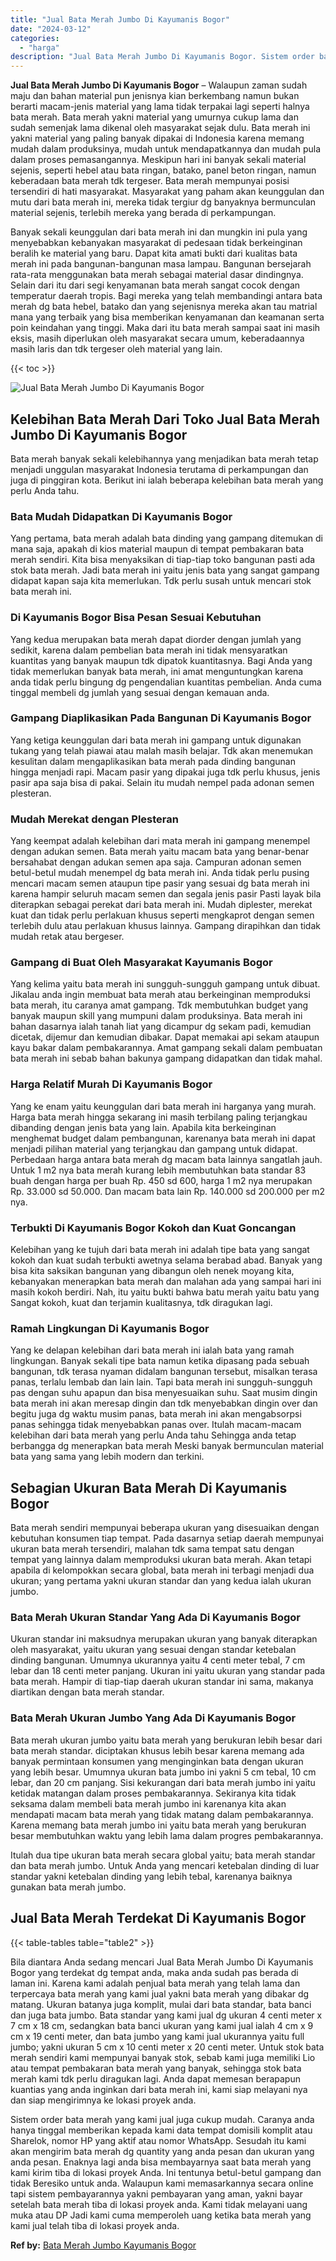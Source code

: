 ```yaml
---
title: "Jual Bata Merah Jumbo Di Kayumanis Bogor"
date: "2024-03-12"
categories: 
  - "harga"
description: "Jual Bata Merah Jumbo Di Kayumanis Bogor. Sistem order bata merah yang kami jual juga cukup mudah. Caranya anda hanya tinggal memberikan kepada kami data tem..."
---
```


**Jual Bata Merah Jumbo Di Kayumanis Bogor** – Walaupun zaman sudah maju dan bahan material pun jenisnya kian berkembang namun bukan berarti macam-jenis material yang lama tidak terpakai lagi seperti halnya bata merah. Bata merah yakni material yang umurnya cukup lama dan sudah semenjak lama dikenal oleh masyarakat sejak dulu. Bata merah ini yakni material yang paling banyak dipakai di Indonesia karena memang mudah dalam produksinya, mudah untuk mendapatkannya dan mudah pula dalam proses pemasangannya. Meskipun hari ini banyak sekali material sejenis, seperti hebel atau bata ringan, batako, panel beton ringan, namun keberadaan bata merah tdk tergeser. Bata merah mempunyai posisi tersendiri di hati masyarakat. Masyarakat yang paham akan keunggulan dan mutu dari bata merah ini, mereka tidak tergiur dg banyaknya bermunculan material sejenis, terlebih mereka yang berada di perkampungan.

Banyak sekali keunggulan dari bata merah ini dan mungkin ini pula yang menyebabkan kebanyakan masyarakat di pedesaan tidak berkeinginan beralih ke material yang baru. Dapat kita amati bukti dari kualitas bata merah ini pada bangunan-bangunan masa lampau. Bangunan bersejarah rata-rata menggunakan bata merah sebagai material dasar dindingnya. Selain dari itu dari segi kenyamanan bata merah sangat cocok dengan temperatur daerah tropis. Bagi mereka yang telah membandingi antara bata merah dg bata hebel, batako dan yang sejenisnya mereka akan tau matrial mana yang terbaik yang bisa memberikan kenyamanan dan keamanan serta poin keindahan yang tinggi. Maka dari itu bata merah sampai saat ini masih eksis, masih diperlukan oleh masyarakat secara umum, keberadaannya masih laris dan tdk tergeser oleh material yang lain.

{{< toc >}}

![Jual Bata Merah Jumbo Di Kayumanis Bogor](/images/jual-bata-merah-03.png)

## Kelebihan Bata Merah Dari Toko Jual Bata Merah Jumbo Di Kayumanis Bogor

Bata merah banyak sekali kelebihannya yang menjadikan bata merah tetap menjadi unggulan masyarakat Indonesia terutama di perkampungan dan juga di pinggiran kota. Berikut ini ialah beberapa kelebihan bata merah yang perlu Anda tahu.

### Bata Mudah Didapatkan Di Kayumanis Bogor

Yang pertama, bata merah adalah bata dinding yang gampang ditemukan di mana saja, apakah di kios material maupun di tempat pembakaran bata merah sendiri. Kita bisa menyaksikan di tiap-tiap toko bangunan pasti ada stok bata merah. Jadi bata merah ini yaitu jenis bata yang sangat gampang didapat kapan saja kita memerlukan. Tdk perlu susah untuk mencari stok bata merah ini.

### Di Kayumanis Bogor Bisa Pesan Sesuai Kebutuhan

Yang kedua merupakan bata merah dapat diorder dengan jumlah yang sedikit, karena dalam pembelian bata merah ini tidak mensyaratkan kuantitas yang banyak maupun tdk dipatok kuantitasnya. Bagi Anda yang tidak memerlukan banyak bata merah, ini amat menguntungkan karena anda tidak perlu bingung dg pengendalian kuantitas pembelian. Anda cuma tinggal membeli dg jumlah yang sesuai dengan kemauan anda.

### Gampang Diaplikasikan Pada Bangunan Di Kayumanis Bogor

Yang ketiga keunggulan dari bata merah ini gampang untuk digunakan tukang yang telah piawai atau malah masih belajar. Tdk akan menemukan kesulitan dalam mengaplikasikan bata merah pada dinding bangunan hingga menjadi rapi. Macam pasir yang dipakai juga tdk perlu khusus, jenis pasir apa saja bisa di pakai. Selain itu mudah nempel pada adonan semen plesteran.

### Mudah Merekat dengan Plesteran

Yang keempat adalah kelebihan dari mata merah ini gampang menempel dengan adukan semen. Bata merah yaitu macam bata yang benar-benar bersahabat dengan adukan semen apa saja. Campuran adonan semen betul-betul mudah menempel dg bata merah ini. Anda tidak perlu pusing mencari macam semen ataupun tipe pasir yang sesuai dg bata merah ini karena hampir seluruh macam semen dan segala jenis pasir Pasti layak bila diterapkan sebagai perekat dari bata merah ini. Mudah diplester, merekat kuat dan tidak perlu perlakuan khusus seperti mengkaprot dengan semen terlebih dulu atau perlakuan khusus lainnya. Gampang dirapihkan dan tidak mudah retak atau bergeser.

### Gampang di Buat Oleh Masyarakat Kayumanis Bogor

Yang kelima yaitu bata merah ini sungguh-sungguh gampang untuk dibuat. Jikalau anda ingin membuat bata merah atau berkeinginan memproduksi bata merah, itu caranya amat gampang. Tdk membutuhkan budget yang banyak maupun skill yang mumpuni dalam produksinya. Bata merah ini bahan dasarnya ialah tanah liat yang dicampur dg sekam padi, kemudian dicetak, dijemur dan kemudian dibakar. Dapat memakai api sekam ataupun kayu bakar dalam pembakarannya. Amat gampang sekali dalam pembuatan bata merah ini sebab bahan bakunya gampang didapatkan dan tidak mahal.

### Harga Relatif Murah Di Kayumanis Bogor

Yang ke enam yaitu keunggulan dari bata merah ini harganya yang murah. Harga bata merah hingga sekarang ini masih terbilang paling terjangkau dibanding dengan jenis bata yang lain. Apabila kita berkeinginan menghemat budget dalam pembangunan, karenanya bata merah ini dapat menjadi pilihan material yang terjangkau dan gampang untuk didapat. Perbedaan harga antara bata merah dg macam bata lainnya sangatlah jauh. Untuk 1 m2 nya bata merah kurang lebih membutuhkan bata standar 83 buah dengan harga per buah Rp. 450 sd 600, harga 1 m2 nya merupakan Rp. 33.000 sd 50.000. Dan macam bata lain Rp. 140.000 sd 200.000 per m2 nya.

### Terbukti Di Kayumanis Bogor Kokoh dan Kuat Goncangan

Kelebihan yang ke tujuh dari bata merah ini adalah tipe bata yang sangat kokoh dan kuat sudah terbukti awetnya selama berabad abad. Banyak yang bisa kita saksikan bangunan yang dibangun oleh nenek moyang kita, kebanyakan menerapkan bata merah dan malahan ada yang sampai hari ini masih kokoh berdiri. Nah, itu yaitu bukti bahwa batu merah yaitu batu yang Sangat kokoh, kuat dan terjamin kualitasnya, tdk diragukan lagi.

### Ramah Lingkungan Di Kayumanis Bogor

Yang ke delapan kelebihan dari bata merah ini ialah bata yang ramah lingkungan. Banyak sekali tipe bata namun ketika dipasang pada sebuah bangunan, tdk terasa nyaman didalam bangunan tersebut, misalkan terasa panas, terlalu lembab dan lain lain. Tapi bata merah ini sungguh-sungguh pas dengan suhu apapun dan bisa menyesuaikan suhu. Saat musim dingin bata merah ini akan meresap dingin dan tdk menyebabkan dingin over dan begitu juga dg waktu musim panas, bata merah ini akan mengabsorpsi panas sehingga tidak menyebabkan panas over. Itulah macam-macam kelebihan dari bata merah yang perlu Anda tahu Sehingga anda tetap berbangga dg menerapkan bata merah Meski banyak bermunculan material bata yang sama yang lebih modern dan terkini.

## Sebagian Ukuran Bata Merah Di Kayumanis Bogor

Bata merah sendiri mempunyai beberapa ukuran yang disesuaikan dengan kebutuhan konsumen tiap tempat. Pada dasarnya setiap daerah mempunyai ukuran bata merah tersendiri, malahan tdk sama tempat satu dengan tempat yang lainnya dalam memproduksi ukuran bata merah. Akan tetapi apabila di kelompokkan secara global, bata merah ini terbagi menjadi dua ukuran; yang pertama yakni ukuran standar dan yang kedua ialah ukuran jumbo.

### Bata Merah Ukuran Standar Yang Ada Di Kayumanis Bogor

Ukuran standar ini maksudnya merupakan ukuran yang banyak diterapkan oleh masyarakat, yaitu ukuran yang sesuai dengan standar ketebalan dinding bangunan. Umumnya ukurannya yaitu 4 centi meter tebal, 7 cm lebar dan 18 centi meter panjang. Ukuran ini yaitu ukuran yang standar pada bata merah. Hampir di tiap-tiap daerah ukuran standar ini sama, makanya diartikan dengan bata merah standar.

### Bata Merah Ukuran Jumbo Yang Ada Di Kayumanis Bogor

Bata merah ukuran jumbo yaitu bata merah yang berukuran lebih besar dari bata merah standar. diciptakan khusus lebih besar karena memang ada banyak permintaan konsumen yang menginginkan bata dengan ukuran yang lebih besar. Umumnya ukuran bata jumbo ini yakni 5 cm tebal, 10 cm lebar, dan 20 cm panjang. Sisi kekurangan dari bata merah jumbo ini yaitu ketidak matangan dalam proses pembakarannya. Sekiranya kita tidak seksama dalam membeli bata merah jumbo ini karenanya kita akan mendapati macam bata merah yang tidak matang dalam pembakarannya. Karena memang bata merah jumbo ini yaitu bata merah yang berukuran besar membutuhkan waktu yang lebih lama dalam progres pembakarannya.

Itulah dua tipe ukuran bata merah secara global yaitu; bata merah standar dan bata merah jumbo. Untuk Anda yang mencari ketebalan dinding di luar standar yakni ketebalan dinding yang lebih tebal, karenanya baiknya gunakan bata merah jumbo.

## Jual Bata Merah Terdekat Di Kayumanis Bogor

{{< table-tables table="table2" >}}

Bila diantara Anda sedang mencari Jual Bata Merah Jumbo Di Kayumanis Bogor yang terdekat dg tempat anda, maka anda sudah pas berada di laman ini. Karena kami adalah penjual bata merah yang telah lama dan terpercaya bata merah yang kami jual yakni bata merah yang dibakar dg matang. Ukuran batanya juga komplit, mulai dari bata standar, bata banci dan juga bata jumbo. Bata standar yang kami jual dg ukuran 4 centi meter x 7 cm x 18 cm, sedangkan bata banci ukuran yang kami jual ialah 4 cm x 9 cm x 19 centi meter, dan bata jumbo yang kami jual ukurannya yaitu full jumbo; yakni ukuran 5 cm x 10 centi meter x 20 centi meter. Untuk stok bata merah sendiri kami mempunyai banyak stok, sebab kami juga memiliki Lio atau tempat pembakaran bata merah yang banyak, sehingga stok bata merah kami tdk perlu diragukan lagi. Anda dapat memesan berapapun kuantias yang anda inginkan dari bata merah ini, kami siap melayani nya dan siap mengirimnya ke lokasi proyek anda.

Sistem order bata merah yang kami jual juga cukup mudah. Caranya anda hanya tinggal memberikan kepada kami data tempat domisili komplit atau Sharelok, nomor HP yang aktif atau nomor WhatsApp. Sesudah itu kami akan mengirim bata merah dg quantity yang anda pesan dan ukuran yang anda pesan. Enaknya lagi anda bisa membayarnya saat bata merah yang kami kirim tiba di lokasi proyek Anda. Ini tentunya betul-betul gampang dan tidak Beresiko untuk anda. Walaupun kami memasarkannya secara online tapi sistem pembayarannya yakni pembayaran yang aman, yakni bayar setelah bata merah tiba di lokasi proyek anda. Kami tidak melayani uang muka atau DP Jadi kami cuma memperoleh uang ketika bata merah yang kami jual telah tiba di lokasi proyek anda.

**Ref by:** [Bata Merah Jumbo Kayumanis Bogor](https://id.wikipedia.org/wiki/Bata)
